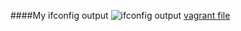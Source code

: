 ####My ifconfig output
![ifconfig output](C:\Users\USER\Pictures\Screenshots\ifconfigoutput.jpeg)
[vagrant file](C:\Users\USER\Desktop\vagrant2\Vagrantfile)
